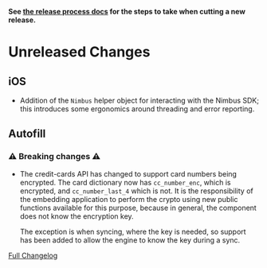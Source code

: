 **See [the release process docs](docs/howtos/cut-a-new-release.md) for the steps to take when cutting a new release.**

# Unreleased Changes
 
 ## iOS

- Addition of the `Nimbus` helper object for interacting with the Nimbus SDK; this introduces some ergonomics around threading and error reporting.

## Autofill

### ⚠️ Breaking changes ⚠️

* The credit-cards API has changed to support card numbers being encrypted.
  The card dictionary now has `cc_number_enc`, which is encrypted, and
  `cc_number_last_4` which is not. It is the responsibility of the embedding
  application to perform the crypto using new public functions available for
  this purpose, because in general, the component does not know the encryption
  key.

  The exception is when syncing, where the key is needed, so support has
  been added to allow the engine to know the key during a sync.

[Full Changelog](https://github.com/mozilla/application-services/compare/v74.0.1...main)
